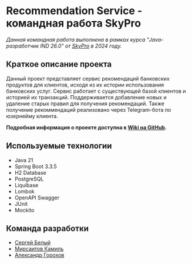 # Recommendation Service - командная работа SkyPro
_Данная командная работа выполнена в рамках курса "Java-разработчик IND 26.0" от [SkyPro](https://sky.pro/) в 2024 году._

## Краткое описание проекта
Данный проект представляет сервис рекомендаций банковских продуктов для клиентов, исходя из их истории использования банковских услуг. Сервис работает с существующей базой клиентов и историей их транзакций. Поддерживается добавление новых и удаление старых правил для получения рекомендаций. Также получение рекоммендаций реализовано через Telegram-бота по юзернейму клиента.

**Подробная информация о проекте доступна в [Wiki на GitHub](https://github.com/sergeywhite86/team_work/wiki).**

## Используемые технологии
* Java 21
* Spring Boot 3.3.5
* H2 Database
* PostgreSQL
* Liquibase
* Lombok
* OpenAPI Swagger
* JUnit
* Mockito

## Команда разработки
* [Сергей Белый](https://github.com/sergeywhite86)
* [Мирсаитов Камиль](https://github.com/3dSpace116)
* [Александр Горохов](https://github.com/agorohovcom)
